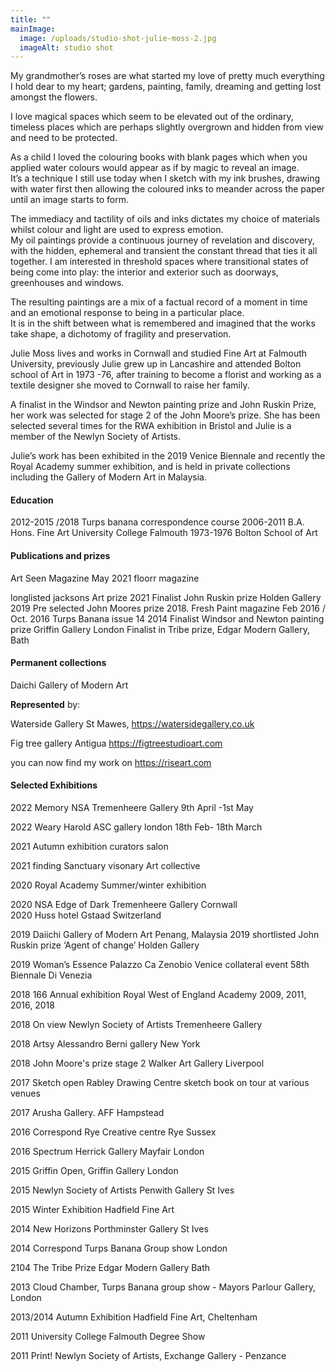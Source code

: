 ```yaml
---
title: ""
mainImage:
  image: /uploads/studio-shot-julie-moss-2.jpg
  imageAlt: studio shot
---
```

My grandmother’s roses are what started my love of pretty much everything I hold dear to my heart; gardens, painting, family, dreaming and getting lost amongst the flowers.

I love magical spaces which seem to be elevated out of the ordinary, timeless places which are perhaps slightly overgrown and hidden from view and need to be protected.

As a child I loved the colouring books with blank pages which when you applied water colours would appear as if by magic to reveal an image.\
It’s a technique I still use today when I sketch with my ink brushes, drawing with water first then allowing the coloured inks to meander across the paper until an image starts to form.

The immediacy and tactility of oils and inks dictates my choice of materials whilst colour and light are used to express emotion.\
My oil paintings provide a continuous journey of revelation and discovery, with the hidden, ephemeral and transient the constant thread that ties it all together. I am interested in threshold spaces where transitional states of being come into play: the interior and exterior such as doorways, greenhouses and windows.

The resulting paintings are a mix of a factual record of a moment in time and an emotional response to being in a particular place.\
It is in the shift between what is remembered and imagined that the works take shape, a dichotomy of fragility and preservation.

Julie Moss lives and works in Cornwall and studied Fine Art at Falmouth University, previously Julie grew up in Lancashire and attended Bolton school of Art in 1973 -76, after training to become a florist and working as a textile designer she moved to Cornwall to raise her family. 

A finalist in the Windsor and Newton painting prize and John Ruskin Prize, her work was selected for stage 2 of the John Moore’s prize. She has been selected several times for the RWA exhibition in Bristol and Julie is a member of the Newlyn Society of Artists. 

Julie’s work has been exhibited in the 2019 Venice Biennale and recently the Royal Academy summer exhibition, and is held in private collections including the Gallery of Modern Art in Malaysia.

#### Education

2012-2015 /2018  Turps banana correspondence course 
2006-2011  B.A. Hons. Fine Art University College Falmouth
1973-1976 Bolton School of Art

#### Publications and prizes

Art Seen Magazine May 2021                                                                                                                                   floorr magazine 

longlisted jacksons Art prize 2021                                                                                                                           Finalist John Ruskin prize Holden Gallery 2019                                                                                                          Pre selected John Moores prize 2018.                                                                                                                               Fresh Paint magazine Feb 2016 / Oct. 2016
Turps Banana issue 14 2014                                                                                                                                     Finalist Windsor and Newton painting prize Griffin Gallery London 
Finalist in Tribe prize, Edgar Modern Gallery, Bath

#### Permanent collections

Daichi Gallery of Modern Art

**Represented** by: 

Waterside Gallery St Mawes,  <https://watersidegallery.co.uk>

Fig tree gallery Antigua <https://figtreestudioart.com>

you can now find my work on <https://riseart.com>

#### Selected Exhibitions

2022 Memory NSA Tremenheere Gallery 9th April -1st May

2022 Weary Harold ASC gallery london 18th Feb- 18th March

2021 Autumn exhibition curators salon 

2021 finding Sanctuary visonary Art collective

2020 Royal Academy Summer/winter exhibition

2020 NSA Edge of Dark Tremenheere Gallery Cornwall \
2020 Huss hotel Gstaad Switzerland 

2019  Daiichi Gallery of Modern Art Penang, Malaysia 
2019 shortlisted John Ruskin prize ‘Agent of change’ Holden Gallery 

2019 Woman’s  Essence Palazzo Ca Zenobio Venice collateral event 58th Biennale Di Venezia 

2018 166 Annual exhibition Royal West of England Academy 2009, 2011, 2016, 2018

2018 On view Newlyn Society of Artists  Tremenheere Gallery 

2018 Artsy Alessandro Berni gallery New York

2018 John Moore's prize stage 2 Walker Art Gallery Liverpool

2017  Sketch open Rabley Drawing Centre  sketch book on tour at various venues

2017 Arusha Gallery. AFF Hampstead 

2016 Correspond Rye Creative centre Rye Sussex 

2016 Spectrum   Herrick Gallery Mayfair London 

2015  Griffin Open, Griffin Gallery  London 

2015 Newlyn Society of Artists Penwith Gallery St Ives

2015 Winter Exhibition Hadfield Fine Art 

2014 New Horizons  Porthminster Gallery St Ives

2014 Correspond   Turps Banana Group show  London 

2104  The Tribe Prize    Edgar Modern Gallery   Bath 

2013 Cloud Chamber, Turps Banana group show - Mayors Parlour Gallery, London 

2013/2014 Autumn Exhibition Hadfield Fine Art, Cheltenham

2011 University College Falmouth Degree Show

2011 Print! Newlyn Society of Artists, Exchange Gallery - Penzance
